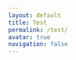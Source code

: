 ```yaml
---
layout: default
title: Test
permalink: /test/
avatar: true
navigation: false
---
```


<center><head>
<script src="https://scripts.sirv.com/sirv.js"></script>
<div class="Sirv" data-effect="zoom" data-profiles="default.profile" style="width:45%" >
    <img data-src="https://i.imgur.com/YlSbxAk.png" />
    <img data-src="https://i.imgur.com/O3CMwLh.png" />
    <img data-src="https://i.imgur.com/vh5Pfrz.png" />
</div>
</head></center>

